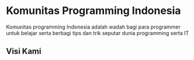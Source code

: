 # Komunitas Programming Indonesia

Komunitas programming Indonesia adalah wadah bagi para programmer untuk belajar
serta berbagi tips dan trik seputar dunia programming serta IT

## Visi Kami
